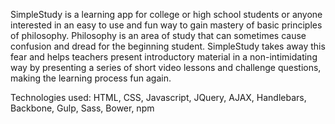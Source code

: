 SimpleStudy is a learning app for college or high school students or anyone interested in an easy to use and fun way to gain mastery of basic principles of philosophy. Philosophy is an area of study that can sometimes cause confusion and dread for the beginning student. SimpleStudy takes away this fear and helps teachers present introductory material in a non-intimidating way by presenting a series of short video lessons and challenge questions, making the learning process fun again. 

Technologies used: HTML, CSS, Javascript, JQuery, AJAX, Handlebars, Backbone, Gulp, Sass, Bower, npm